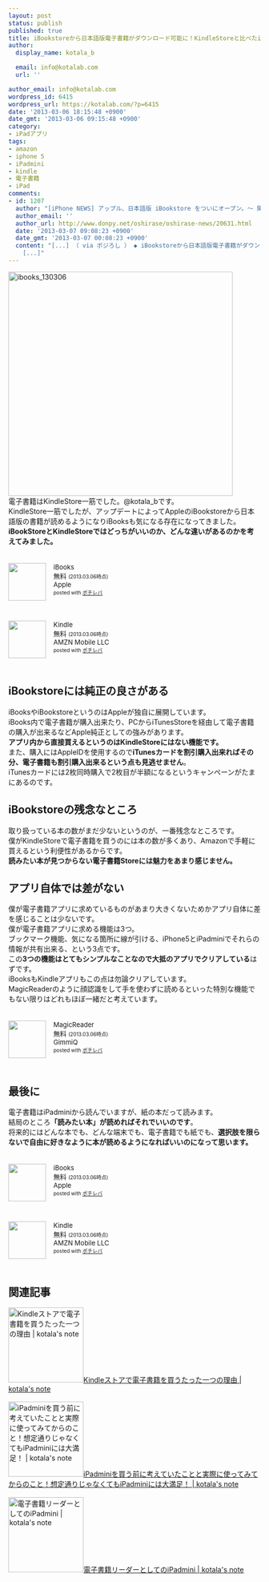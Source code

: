 ```yaml
---
layout: post
status: publish
published: true
title: iBookstoreから日本語版電子書籍がダウンロード可能に！KindleStoreと比べたiBookstoreの良さと残念なところ
author:
  display_name: kotala_b

  email: info@kotalab.com
  url: ''

author_email: info@kotalab.com
wordpress_id: 6415
wordpress_url: https://kotalab.com/?p=6415
date: '2013-03-06 18:15:48 +0900'
date_gmt: '2013-03-06 09:15:48 +0900'
category:
- iPadアプリ
tags:
- amazon
- iphone 5
- iPadmini
- kindle
- 電子書籍
- iPad
comments:
- id: 1207
  author: "[iPhone NEWS] アップル、日本語版 iBookstore をついにオープン。〜 関連記事と便利情報総まとめ。 | 覚醒する @CDiP"
  author_email: ''
  author_url: http://www.donpy.net/oshirase/oshirase-news/20631.html
  date: '2013-03-07 09:08:23 +0900'
  date_gmt: '2013-03-07 00:08:23 +0900'
  content: "[...] （ via ポジろし ） ◆ iBookstoreから日本語版電子書籍がダウンロード可能に！KindleStoreと比べた...
    [...]"
---
```

<p><img src="https://kotalab.com/wp-content/uploads/ibooks_130306-448x448.png" alt="ibooks_130306" width="448" height="448" class="alignnone size-large wp-image-6417" /><br />
電子書籍はKindleStore一筋でした。@kotala_bです。<br />
KindleStore一筋でしたが、アップデートによってAppleのiBookstoreから日本語版の書籍が読めるようになりiBooksも気になる存在になってきました。<br />
<strong>iBookStoreとKindleStoreではどっちがいいのか、どんな違いがあるのかを考えてみました。</strong></p>
<div class="pochireba" style="text-align:left;font-size:small;padding:20px 0;/zoom: 1;overflow: hidden;"><span class="removed_link" title="click.linksynergy.com/fs-bin/click?id=d2yYUp776R4&amp;subid=&amp;offerid=94348.1&amp;type=3&amp;tmpid=3910&amp;RD_PARM1=https%253A%252F%252Fitunes.apple.com%252Fjp%252Fapp%252Fibooks%252Fid364709193%253Fmt%253D8%2526uo%253D4"><img src="http://a852.phobos.apple.com/us/r1000/112/Purple/v4/ea/56/dc/ea56dc19-0bdf-39f3-fda7-e5332723fc74/mzl.zdprbjoo.png" width="75" height="75" style="float:left;margin:0 15px 0 0;" class="pochi_img" ></span>
<div class="pochi_info" style="text-align:left;/zoom: 1;overflow: hidden;">
<div class="pochi_name"><span class="removed_link" title="click.linksynergy.com/fs-bin/click?id=d2yYUp776R4&amp;subid=&amp;offerid=94348.1&amp;type=3&amp;tmpid=3910&amp;RD_PARM1=https%253A%252F%252Fitunes.apple.com%252Fjp%252Fapp%252Fibooks%252Fid364709193%253Fmt%253D8%2526uo%253D4">iBooks</span></div>
<div class="pochi_price" style="display:inline;">無料</div>
<div class="pochi_time" style="font-size:x-small;display:inline;">(2013.03.06時点)</div>
<div class="pochi_seller"><span class="removed_link" title="click.linksynergy.com/fs-bin/click?id=d2yYUp776R4&amp;subid=&amp;offerid=94348.1&amp;type=3&amp;tmpid=3910&amp;RD_PARM1=https%253A%252F%252Fitunes.apple.com%252Fjp%252Fartist%252Fapple%252Fid284417353%253Fmt%253D12%2526uo%253D4">Apple</span></div>
<div class="pochi_post" style="font-size:x-small;">posted with <a href="https://pochireba.com">ポチレバ</a></div>
</div>
<div class="pochireba-footer" style="clear: left"></div>
</div>
<div class="pochireba" style="text-align:left;font-size:small;padding:20px 0;/zoom: 1;overflow: hidden;"><span class="removed_link" title="click.linksynergy.com/fs-bin/click?id=d2yYUp776R4&amp;subid=&amp;offerid=94348.1&amp;type=3&amp;tmpid=3910&amp;RD_PARM1=https%253A%252F%252Fitunes.apple.com%252Fjp%252Fapp%252Fkindle%252Fid302584613%253Fmt%253D8%2526uo%253D4"><img src="http://a633.phobos.apple.com/us/r1000/077/Purple/v4/ce/ad/b6/ceadb674-b76f-a01f-68af-356f4d099e3d/mzl.yyunylcl.png" width="75" height="75" style="float:left;margin:0 15px 0 0;" class="pochi_img" ></span>
<div class="pochi_info" style="text-align:left;/zoom: 1;overflow: hidden;">
<div class="pochi_name"><span class="removed_link" title="click.linksynergy.com/fs-bin/click?id=d2yYUp776R4&amp;subid=&amp;offerid=94348.1&amp;type=3&amp;tmpid=3910&amp;RD_PARM1=https%253A%252F%252Fitunes.apple.com%252Fjp%252Fapp%252Fkindle%252Fid302584613%253Fmt%253D8%2526uo%253D4">Kindle</span></div>
<div class="pochi_price" style="display:inline;">無料</div>
<div class="pochi_time" style="font-size:x-small;display:inline;">(2013.03.06時点)</div>
<div class="pochi_seller"><span class="removed_link" title="click.linksynergy.com/fs-bin/click?id=d2yYUp776R4&amp;subid=&amp;offerid=94348.1&amp;type=3&amp;tmpid=3910&amp;RD_PARM1=https%253A%252F%252Fitunes.apple.com%252Fjp%252Fartist%252Famzn-mobile-llc%252Fid297606954%253Fuo%253D4">AMZN Mobile LLC</span></div>
<div class="pochi_post" style="font-size:x-small;">posted with <a href="https://pochireba.com">ポチレバ</a></div>
</div>
<div class="pochireba-footer" style="clear: left"></div>
</div>
<p><!--more--></p>
<h2>iBookstoreには純正の良さがある</h2>
<p>iBooksやiBookstoreというのはAppleが独自に展開しています。<br />
iBooks内で電子書籍が購入出来たり、PCからiTunesStoreを経由して電子書籍の購入が出来るなどApple純正としての強みがあります。<br />
<strong>アプリ内から直接買えるというのはKindleStoreにはない機能です。</strong><br />
また、購入にはAppleIDを使用するので<strong>iTunesカードを割引購入出来ればその分、電子書籍も割引購入出来るという点も見逃せません</strong>。<br />
iTunesカードには2枚同時購入で2枚目が半額になるというキャンペーンがたまにあるのです。</p>
<h2>iBookstoreの残念なところ</h2>
<p>取り扱っている本の数がまだ少ないというのが、一番残念なところです。<br />
僕がKindleStoreで電子書籍を買うのには本の数が多くあり、Amazonで手軽に買えるという利便性があるからです。<br />
<strong>読みたい本が見つからない電子書籍Storeには魅力をあまり感じません。</strong></p>
<h2>アプリ自体では差がない</h2>
<p>僕が電子書籍アプリに求めているものがあまり大きくないためかアプリ自体に差を感じることは少ないです。<br />
僕が電子書籍アプリに求める機能は3つ。<br />
ブックマーク機能、気になる箇所に線が引ける、iPhone5とiPadminiでそれらの情報が共有出来る、という3点です。<br />
この<strong>3つの機能はとてもシンプルなことなので大抵のアプリでクリアしている</strong>はずです。<br />
iBooksもKindleアプリもこの点は勿論クリアしています。<br />
MagicReaderのように顔認識をして手を使わずに読めるといった特別な機能でもない限りはどれもほぼ一緒だと考えています。</p>
<div class="pochireba" style="text-align:left;font-size:small;padding:20px 0;/zoom: 1;overflow: hidden;"><span class="removed_link" title="click.linksynergy.com/fs-bin/click?id=d2yYUp776R4&amp;subid=&amp;offerid=94348.1&amp;type=3&amp;tmpid=3910&amp;RD_PARM1=https%253A%252F%252Fitunes.apple.com%252Fjp%252Fapp%252Fmagicreader%252Fid505117386%253Fmt%253D8%2526uo%253D4"><img src="http://a97.phobos.apple.com/us/r1000/061/Purple/v4/9a/c9/37/9ac93702-bfb1-71bb-ce19-883429eeb088/mza_675523198153603871.png" width="75" height="75" style="float:left;margin:0 15px 0 0;" class="pochi_img" ></span>
<div class="pochi_info" style="text-align:left;/zoom: 1;overflow: hidden;">
<div class="pochi_name"><span class="removed_link" title="click.linksynergy.com/fs-bin/click?id=d2yYUp776R4&amp;subid=&amp;offerid=94348.1&amp;type=3&amp;tmpid=3910&amp;RD_PARM1=https%253A%252F%252Fitunes.apple.com%252Fjp%252Fapp%252Fmagicreader%252Fid505117386%253Fmt%253D8%2526uo%253D4">MagicReader</span></div>
<div class="pochi_price" style="display:inline;">無料</div>
<div class="pochi_time" style="font-size:x-small;display:inline;">(2013.03.06時点)</div>
<div class="pochi_seller"><span class="removed_link" title="click.linksynergy.com/fs-bin/click?id=d2yYUp776R4&amp;subid=&amp;offerid=94348.1&amp;type=3&amp;tmpid=3910&amp;RD_PARM1=https%253A%252F%252Fitunes.apple.com%252Fjp%252Fartist%252Fgimmiq%252Fid505117889%253Fuo%253D4">GimmiQ</span></div>
<div class="pochi_post" style="font-size:x-small;">posted with <a href="https://pochireba.com">ポチレバ</a></div>
</div>
<div class="pochireba-footer" style="clear: left"></div>
</div>
<h2>最後に</h2>
<p>電子書籍はiPadminiから読んでいますが、紙の本だって読みます。<br />
結局のところ<strong>「読みたい本」が読めればそれでいいのです</strong>。<br />
将来的にはどんな本でも、どんな端末でも、電子書籍でも紙でも、<strong>選択肢を限らないで自由に好きなように本が読めるようになればいいのになって思います。</strong></p>
<div class="pochireba" style="text-align:left;font-size:small;padding:20px 0;/zoom: 1;overflow: hidden;"><span class="removed_link" title="click.linksynergy.com/fs-bin/click?id=d2yYUp776R4&amp;subid=&amp;offerid=94348.1&amp;type=3&amp;tmpid=3910&amp;RD_PARM1=https%253A%252F%252Fitunes.apple.com%252Fjp%252Fapp%252Fibooks%252Fid364709193%253Fmt%253D8%2526uo%253D4"><img src="http://a852.phobos.apple.com/us/r1000/112/Purple/v4/ea/56/dc/ea56dc19-0bdf-39f3-fda7-e5332723fc74/mzl.zdprbjoo.png" width="75" height="75" style="float:left;margin:0 15px 0 0;" class="pochi_img" ></span>
<div class="pochi_info" style="text-align:left;/zoom: 1;overflow: hidden;">
<div class="pochi_name"><span class="removed_link" title="click.linksynergy.com/fs-bin/click?id=d2yYUp776R4&amp;subid=&amp;offerid=94348.1&amp;type=3&amp;tmpid=3910&amp;RD_PARM1=https%253A%252F%252Fitunes.apple.com%252Fjp%252Fapp%252Fibooks%252Fid364709193%253Fmt%253D8%2526uo%253D4">iBooks</span></div>
<div class="pochi_price" style="display:inline;">無料</div>
<div class="pochi_time" style="font-size:x-small;display:inline;">(2013.03.06時点)</div>
<div class="pochi_seller"><span class="removed_link" title="click.linksynergy.com/fs-bin/click?id=d2yYUp776R4&amp;subid=&amp;offerid=94348.1&amp;type=3&amp;tmpid=3910&amp;RD_PARM1=https%253A%252F%252Fitunes.apple.com%252Fjp%252Fartist%252Fapple%252Fid284417353%253Fmt%253D12%2526uo%253D4">Apple</span></div>
<div class="pochi_post" style="font-size:x-small;">posted with <a href="https://pochireba.com">ポチレバ</a></div>
</div>
<div class="pochireba-footer" style="clear: left"></div>
</div>
<div class="pochireba" style="text-align:left;font-size:small;padding:20px 0;/zoom: 1;overflow: hidden;"><span class="removed_link" title="click.linksynergy.com/fs-bin/click?id=d2yYUp776R4&amp;subid=&amp;offerid=94348.1&amp;type=3&amp;tmpid=3910&amp;RD_PARM1=https%253A%252F%252Fitunes.apple.com%252Fjp%252Fapp%252Fkindle%252Fid302584613%253Fmt%253D8%2526uo%253D4"><img src="http://a633.phobos.apple.com/us/r1000/077/Purple/v4/ce/ad/b6/ceadb674-b76f-a01f-68af-356f4d099e3d/mzl.yyunylcl.png" width="75" height="75" style="float:left;margin:0 15px 0 0;" class="pochi_img" ></span>
<div class="pochi_info" style="text-align:left;/zoom: 1;overflow: hidden;">
<div class="pochi_name"><span class="removed_link" title="click.linksynergy.com/fs-bin/click?id=d2yYUp776R4&amp;subid=&amp;offerid=94348.1&amp;type=3&amp;tmpid=3910&amp;RD_PARM1=https%253A%252F%252Fitunes.apple.com%252Fjp%252Fapp%252Fkindle%252Fid302584613%253Fmt%253D8%2526uo%253D4">Kindle</span></div>
<div class="pochi_price" style="display:inline;">無料</div>
<div class="pochi_time" style="font-size:x-small;display:inline;">(2013.03.06時点)</div>
<div class="pochi_seller"><span class="removed_link" title="click.linksynergy.com/fs-bin/click?id=d2yYUp776R4&amp;subid=&amp;offerid=94348.1&amp;type=3&amp;tmpid=3910&amp;RD_PARM1=https%253A%252F%252Fitunes.apple.com%252Fjp%252Fartist%252Famzn-mobile-llc%252Fid297606954%253Fuo%253D4">AMZN Mobile LLC</span></div>
<div class="pochi_post" style="font-size:x-small;">posted with <a href="https://pochireba.com">ポチレバ</a></div>
</div>
<div class="pochireba-footer" style="clear: left"></div>
</div>
<h2 class="rele">関連記事</h2>
<p><a href="https://kotalab.com/one-reason-buy-kindlestore" target="_blank"><img  class="alignleft" src="https://kotalab.com/wp-content/uploads/kindle_130111-448x327.jpg" alt="Kindleストアで電子書籍を買うたった一つの理由 | kotala's note" width="150" /></a><a href="https://kotalab.com/one-reason-buy-kindlestore" target="_blank">Kindleストアで電子書籍を買うたった一つの理由 | kotala's note</a><br style="clear:both;" /><br />
<a href="https://kotalab.com/ipad-mini-before-after" target="_blank"><img  class="alignleft" src="https://kotalab.com/wp-content/uploads/ipadmini_121221-448x448.jpg" alt="iPadminiを買う前に考えていたことと実際に使ってみてからのこと！想定通りじゃなくてもiPadminiには大満足！ | kotala's note" width="150" /></a><a href="https://kotalab.com/ipad-mini-before-after" target="_blank">iPadminiを買う前に考えていたことと実際に使ってみてからのこと！想定通りじゃなくてもiPadminiには大満足！ | kotala's note</a><br style="clear:both;" /><br />
<a href="https://kotalab.com/denshi-ipadmini" target="_blank"><img  class="alignleft" src="https://kotalab.com/wp-content/uploads/ipadmini_121028.jpg" alt="電子書籍リーダーとしてのiPadmini | kotala's note" width="150" /></a><a href="https://kotalab.com/denshi-ipadmini" target="_blank">電子書籍リーダーとしてのiPadmini | kotala's note</a><br style="clear:both;" /></p>
